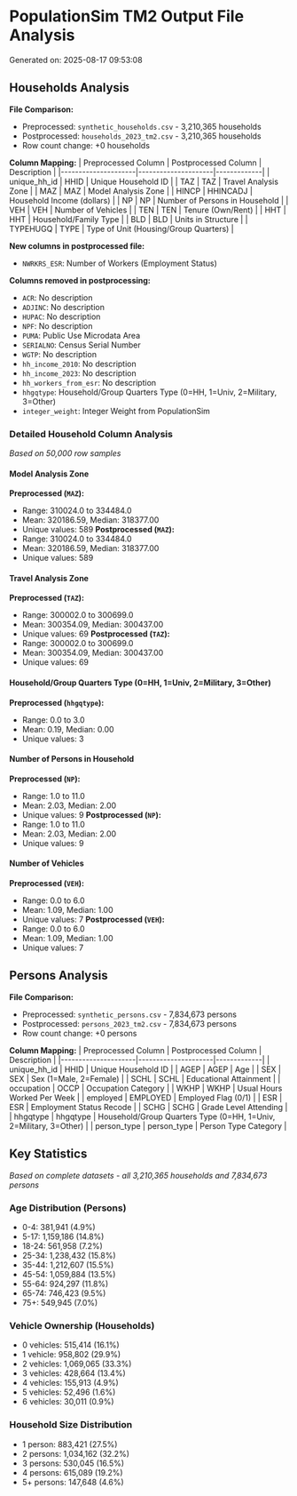 # PopulationSim TM2 Output File Analysis
Generated on: 2025-08-17 09:53:08

## Households Analysis

**File Comparison:**
- Preprocessed: `synthetic_households.csv` - 3,210,365 households
- Postprocessed: `households_2023_tm2.csv` - 3,210,365 households
- Row count change: +0 households

**Column Mapping:**
| Preprocessed Column | Postprocessed Column | Description |
|---------------------|---------------------|-------------|
| unique_hh_id | HHID | Unique Household ID |
| TAZ | TAZ | Travel Analysis Zone |
| MAZ | MAZ | Model Analysis Zone |
| HINCP | HHINCADJ | Household Income (dollars) |
| NP | NP | Number of Persons in Household |
| VEH | VEH | Number of Vehicles |
| TEN | TEN | Tenure (Own/Rent) |
| HHT | HHT | Household/Family Type |
| BLD | BLD | Units in Structure |
| TYPEHUGQ | TYPE | Type of Unit (Housing/Group Quarters) |

**New columns in postprocessed file:**
- `NWRKRS_ESR`: Number of Workers (Employment Status)

**Columns removed in postprocessing:**
- `ACR`: No description
- `ADJINC`: No description
- `HUPAC`: No description
- `NPF`: No description
- `PUMA`: Public Use Microdata Area
- `SERIALNO`: Census Serial Number
- `WGTP`: No description
- `hh_income_2010`: No description
- `hh_income_2023`: No description
- `hh_workers_from_esr`: No description
- `hhgqtype`: Household/Group Quarters Type (0=HH, 1=Univ, 2=Military, 3=Other)
- `integer_weight`: Integer Weight from PopulationSim

### Detailed Household Column Analysis
*Based on 50,000 row samples*

#### Model Analysis Zone
**Preprocessed (`MAZ`):**
- Range: 310024.0 to 334484.0
- Mean: 320186.59, Median: 318377.00
- Unique values: 589
**Postprocessed (`MAZ`):**
- Range: 310024.0 to 334484.0
- Mean: 320186.59, Median: 318377.00
- Unique values: 589

#### Travel Analysis Zone
**Preprocessed (`TAZ`):**
- Range: 300002.0 to 300699.0
- Mean: 300354.09, Median: 300437.00
- Unique values: 69
**Postprocessed (`TAZ`):**
- Range: 300002.0 to 300699.0
- Mean: 300354.09, Median: 300437.00
- Unique values: 69

#### Household/Group Quarters Type (0=HH, 1=Univ, 2=Military, 3=Other)
**Preprocessed (`hhgqtype`):**
- Range: 0.0 to 3.0
- Mean: 0.19, Median: 0.00
- Unique values: 3

#### Number of Persons in Household
**Preprocessed (`NP`):**
- Range: 1.0 to 11.0
- Mean: 2.03, Median: 2.00
- Unique values: 9
**Postprocessed (`NP`):**
- Range: 1.0 to 11.0
- Mean: 2.03, Median: 2.00
- Unique values: 9

#### Number of Vehicles
**Preprocessed (`VEH`):**
- Range: 0.0 to 6.0
- Mean: 1.09, Median: 1.00
- Unique values: 7
**Postprocessed (`VEH`):**
- Range: 0.0 to 6.0
- Mean: 1.09, Median: 1.00
- Unique values: 7

## Persons Analysis

**File Comparison:**
- Preprocessed: `synthetic_persons.csv` - 7,834,673 persons
- Postprocessed: `persons_2023_tm2.csv` - 7,834,673 persons
- Row count change: +0 persons

**Column Mapping:**
| Preprocessed Column | Postprocessed Column | Description |
|---------------------|---------------------|-------------|
| unique_hh_id | HHID | Unique Household ID |
| AGEP | AGEP | Age |
| SEX | SEX | Sex (1=Male, 2=Female) |
| SCHL | SCHL | Educational Attainment |
| occupation | OCCP | Occupation Category |
| WKHP | WKHP | Usual Hours Worked Per Week |
| employed | EMPLOYED | Employed Flag (0/1) |
| ESR | ESR | Employment Status Recode |
| SCHG | SCHG | Grade Level Attending |
| hhgqtype | hhgqtype | Household/Group Quarters Type (0=HH, 1=Univ, 2=Military, 3=Other) |
| person_type | person_type | Person Type Category |

## Key Statistics
*Based on complete datasets - all 3,210,365 households and 7,834,673 persons*

### Age Distribution (Persons)
- 0-4: 381,941 (4.9%)
- 5-17: 1,159,186 (14.8%)
- 18-24: 561,958 (7.2%)
- 25-34: 1,238,432 (15.8%)
- 35-44: 1,212,607 (15.5%)
- 45-54: 1,059,884 (13.5%)
- 55-64: 924,297 (11.8%)
- 65-74: 746,423 (9.5%)
- 75+: 549,945 (7.0%)

### Vehicle Ownership (Households)
- 0 vehicles: 515,414 (16.1%)
- 1 vehicle: 958,802 (29.9%)
- 2 vehicles: 1,069,065 (33.3%)
- 3 vehicles: 428,664 (13.4%)
- 4 vehicles: 155,913 (4.9%)
- 5 vehicles: 52,496 (1.6%)
- 6 vehicles: 30,011 (0.9%)

### Household Size Distribution
- 1 person: 883,421 (27.5%)
- 2 persons: 1,034,162 (32.2%)
- 3 persons: 530,045 (16.5%)
- 4 persons: 615,089 (19.2%)
- 5+ persons: 147,648 (4.6%)
